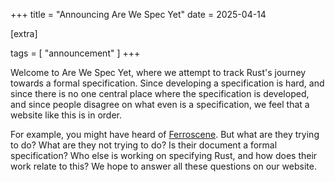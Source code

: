 +++
title = "Announcing Are We Spec Yet"
date = 2025-04-14

[extra]


tags = [
  "announcement"
]
+++

Welcome to Are We Spec Yet, where we attempt to track Rust's journey towards a formal specification.
Since developing a specification is hard, and since there is no one central place where the specification is developed, and since people disagree on what even is a specification, we feel that a website like this is in order.

For example, you might have heard of [Ferroscene](https://spec.ferrocene.dev). But what are they trying to do? What are they not trying to do? Is their document a formal specification? Who else is working on specifying Rust, and how does their work relate to this?
We hope to answer all these questions on our website.
